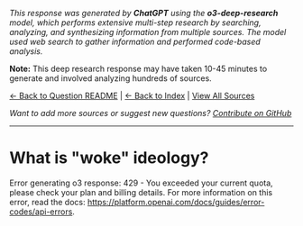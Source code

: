 <!-- 
Generated by: chatgpt
Model: o3-deep-research
Prompt type: default
Tools enabled: True
Generated at: 2025-07-25T23:10:09.953904
Research model: Deep research with web search and code analysis
-->

*This response was generated by **ChatGPT** using the **o3-deep-research** model, which performs extensive multi-step research by searching, analyzing, and synthesizing information from multiple sources. The model used web search to gather information and performed code-based analysis.*

**Note:** This deep research response may have taken 10-45 minutes to generate and involved analyzing hundreds of sources.

[← Back to Question README](README.md) | [← Back to Index](../README.md) | [View All Sources](../allsources.md)

*Want to add more sources or suggest new questions? [Contribute on GitHub](https://github.com/justinwest/SuggestedSources)*

---

# What is "woke" ideology?

Error generating o3 response: 429 - You exceeded your current quota, please check your plan and billing details. For more information on this error, read the docs: https://platform.openai.com/docs/guides/error-codes/api-errors.